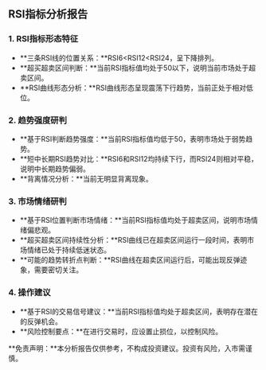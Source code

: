 ## RSI指标分析报告

### 1. RSI指标形态特征

- **三条RSI线的位置关系：**RSI6<RSI12<RSI24，呈下降排列。
- **超买超卖区间判断：**当前RSI指标值均处于50以下，说明当前市场处于超卖区间。
- **RSI曲线形态分析：**RSI曲线形态呈现震荡下行趋势，当前正处于相对低位。

### 2. 趋势强度研判

- **基于RSI判断趋势强度：**当前RSI指标值均低于50，表明市场处于弱势趋势。
- **短中长期RSI趋势对比：**RSI6和RSI12均持续下行，而RSI24则相对平稳，说明中长期趋势偏弱。
- **背离情况分析：**当前无明显背离现象。

### 3. 市场情绪研判

- **基于RSI位置判断市场情绪：**当前RSI指标值均处于超卖区间，说明市场情绪偏悲观。
- **超买超卖区间持续性分析：**RSI曲线已在超卖区间运行一段时间，表明市场情绪已处于持续低迷状态。
- **可能的趋势转折点判断：**RSI曲线在超卖区间运行后，可能出现反弹迹象，需要密切关注。

### 4. 操作建议

- **基于RSI的交易信号建议：**当前RSI指标值均处于超卖区间，表明存在潜在的反弹机会。
- **风险控制要点：**在进行交易时，应设置止损位，以控制风险。

**免责声明：**本分析报告仅供参考，不构成投资建议。投资有风险，入市需谨慎。